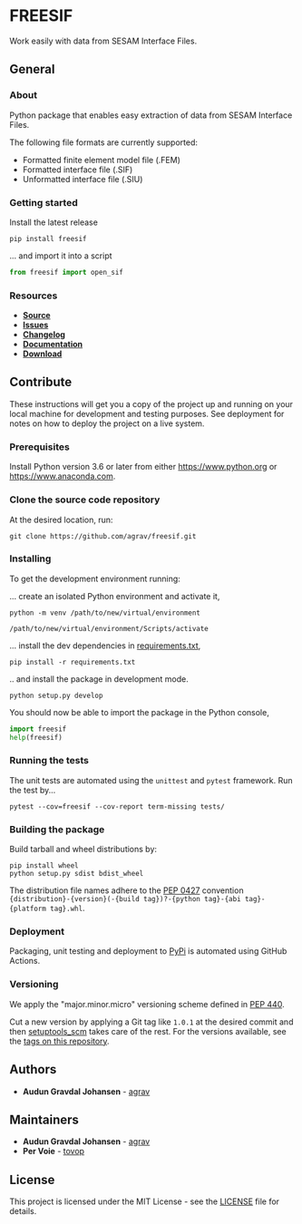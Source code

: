 # FREESIF

Work easily with data from SESAM Interface Files.

## General

### About

Python package that enables easy extraction of data from SESAM Interface Files.

The following file formats are currently supported:

- Formatted finite element model file (.FEM)
- Formatted interface file (.SIF)
- Unformatted interface file (.SIU)

### Getting started

Install the latest release

```console
pip install freesif
```

... and import it into a script

```python
from freesif import open_sif
```

### Resources

* [**Source**](https://github.com/agrav/freesif)
* [**Issues**](https://github.com/agrav/freesif/issues)
* [**Changelog**](https://github.com/agrav/freesif/releases)
* [**Documentation**](https://github.com/agrav/freesif/blob/master/README.md)
* [**Download**](https://pypi.org/project/freesif/)

## Contribute

These instructions will get you a copy of the project up and running on your local machine for development and testing
purposes. See deployment for notes on how to deploy the project on a live system.

### Prerequisites

Install Python version 3.6 or later from either https://www.python.org or https://www.anaconda.com.

### Clone the source code repository

At the desired location, run:

```git clone https://github.com/agrav/freesif.git```

### Installing

To get the development environment running:

... create an isolated Python environment and activate it,

```console
python -m venv /path/to/new/virtual/environment

/path/to/new/virtual/environment/Scripts/activate
```

... install the dev dependencies in [requirements.txt](requirements.txt),

```console
pip install -r requirements.txt
```

.. and install the package in development mode.

```console
python setup.py develop
```

You should now be able to import the package in the Python console,

```python
import freesif
help(freesif)
```

### Running the tests

The unit tests are automated using the `unittest` and `pytest` framework. Run the test by...

```console
pytest --cov=freesif --cov-report term-missing tests/
```

### Building the package

Build tarball and wheel distributions by:

```console
pip install wheel
python setup.py sdist bdist_wheel
```

The distribution file names adhere to the [PEP 0427](https://www.python.org/dev/peps/pep-0427/#file-name-convention)
convention `{distribution}-{version}(-{build tag})?-{python tag}-{abi tag}-{platform tag}.whl`.

<!---
### Building the documentation

The html documentation is build using [Sphinx](http://www.sphinx-doc.org/en/master)

```console
sphinx-build -b html docs\source docs\_build
```
--->

### Deployment
Packaging, unit testing and deployment to [PyPi](https://pypi.org) is automated using GitHub Actions.

### Versioning

We apply the "major.minor.micro" versioning scheme defined in [PEP 440](https://www.python.org/dev/peps/pep-0440/).

Cut a new version by applying a Git tag like `1.0.1` at the desired commit and then
[setuptools_scm](https://github.com/pypa/setuptools_scm/#setup-py-usage) takes care of the rest. For the versions
available, see the [tags on this repository](https://github.com/agrav/freesif/tags).

## Authors

* **Audun Gravdal Johansen** - [agrav](https://github.com/agrav)

## Maintainers

* **Audun Gravdal Johansen** - [agrav](https://github.com/agrav)
* **Per Voie** - [tovop](https://github.com/tovop)

## License

This project is licensed under the MIT License - see the [LICENSE](LICENSE) file for details.

